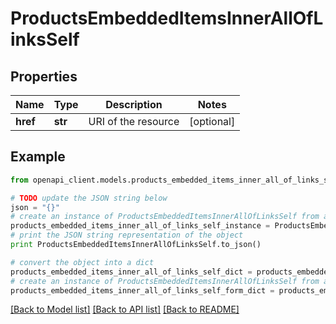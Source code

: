 # ProductsEmbeddedItemsInnerAllOfLinksSelf


## Properties
Name | Type | Description | Notes
------------ | ------------- | ------------- | -------------
**href** | **str** | URI of the resource | [optional] 

## Example

```python
from openapi_client.models.products_embedded_items_inner_all_of_links_self import ProductsEmbeddedItemsInnerAllOfLinksSelf

# TODO update the JSON string below
json = "{}"
# create an instance of ProductsEmbeddedItemsInnerAllOfLinksSelf from a JSON string
products_embedded_items_inner_all_of_links_self_instance = ProductsEmbeddedItemsInnerAllOfLinksSelf.from_json(json)
# print the JSON string representation of the object
print ProductsEmbeddedItemsInnerAllOfLinksSelf.to_json()

# convert the object into a dict
products_embedded_items_inner_all_of_links_self_dict = products_embedded_items_inner_all_of_links_self_instance.to_dict()
# create an instance of ProductsEmbeddedItemsInnerAllOfLinksSelf from a dict
products_embedded_items_inner_all_of_links_self_form_dict = products_embedded_items_inner_all_of_links_self.from_dict(products_embedded_items_inner_all_of_links_self_dict)
```
[[Back to Model list]](../README.md#documentation-for-models) [[Back to API list]](../README.md#documentation-for-api-endpoints) [[Back to README]](../README.md)


